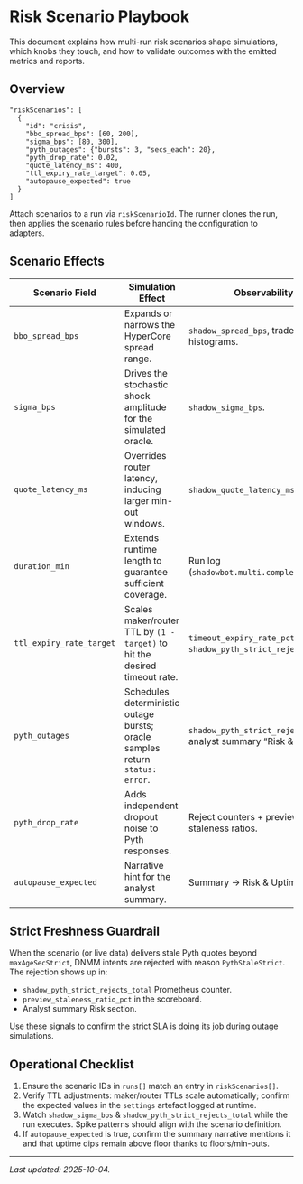 # Risk Scenario Playbook

This document explains how multi-run risk scenarios shape simulations, which knobs they touch, and how to validate outcomes with the emitted metrics and reports.

## Overview

```
"riskScenarios": [
  {
    "id": "crisis",
    "bbo_spread_bps": [60, 200],
    "sigma_bps": [80, 300],
    "pyth_outages": {"bursts": 3, "secs_each": 20},
    "pyth_drop_rate": 0.02,
    "quote_latency_ms": 400,
    "ttl_expiry_rate_target": 0.05,
    "autopause_expected": true
  }
]
```

Attach scenarios to a run via `riskScenarioId`. The runner clones the run, then applies the scenario rules before handing the configuration to adapters.

## Scenario Effects

| Scenario Field | Simulation Effect | Observability |
| --- | --- | --- |
| `bbo_spread_bps` | Expands or narrows the HyperCore spread range. | `shadow_spread_bps`, trade slippage histograms. |
| `sigma_bps` | Drives the stochastic shock amplitude for the simulated oracle. | `shadow_sigma_bps`. |
| `quote_latency_ms` | Overrides router latency, inducing larger min-out windows. | `shadow_quote_latency_ms`. |
| `duration_min` | Extends runtime length to guarantee sufficient coverage. | Run log (`shadowbot.multi.completed`). |
| `ttl_expiry_rate_target` | Scales maker/router TTL by `(1 - target)` to hit the desired timeout rate. | `timeout_expiry_rate_pct`, `shadow_pyth_strict_rejects_total`. |
| `pyth_outages` | Schedules deterministic outage bursts; oracle samples return `status: error`. | `shadow_pyth_strict_rejects_total`, analyst summary “Risk & Uptime”. |
| `pyth_drop_rate` | Adds independent dropout noise to Pyth responses. | Reject counters + preview staleness ratios. |
| `autopause_expected` | Narrative hint for the analyst summary. | Summary -> Risk & Uptime section. |

## Strict Freshness Guardrail

When the scenario (or live data) delivers stale Pyth quotes beyond `maxAgeSecStrict`, DNMM intents are rejected with reason `PythStaleStrict`. The rejection shows up in:

- `shadow_pyth_strict_rejects_total` Prometheus counter.
- `preview_staleness_ratio_pct` in the scoreboard.
- Analyst summary Risk section.

Use these signals to confirm the strict SLA is doing its job during outage simulations.

## Operational Checklist

1. Ensure the scenario IDs in `runs[]` match an entry in `riskScenarios[]`.
2. Verify TTL adjustments: maker/router TTLs scale automatically; confirm the expected values in the `settings` artefact logged at runtime.
3. Watch `shadow_sigma_bps` & `shadow_pyth_strict_rejects_total` while the run executes. Spike patterns should align with the scenario definition.
4. If `autopause_expected` is true, confirm the summary narrative mentions it and that uptime dips remain above floor thanks to floors/min-outs.

---

_Last updated: 2025-10-04._
